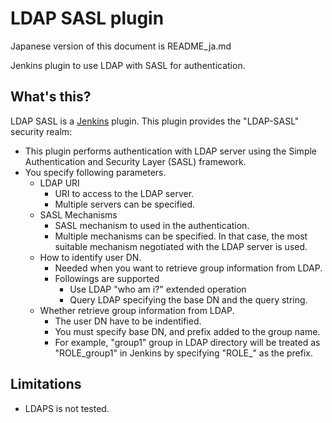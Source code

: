 LDAP SASL plugin
================

Japanese version of this document is README_ja.md

Jenkins plugin to use LDAP with SASL for authentication.

What's this?
------------

LDAP SASL is a [Jenkins](http://jenkins-ci.org/) plugin.
This plugin provides the "LDAP-SASL" security realm:

* This plugin performs authentication with LDAP server using the Simple Authentication and Security Layer (SASL) framework.
* You specify following parameters.
	* LDAP URI
		* URI to access to the LDAP server.
		* Multiple servers can be specified.
	* SASL Mechanisms
		* SASL mechanism to used in the authentication.
		* Multiple mechanisms can be specified. In that case, the most suitable mechanism negotiated with the LDAP server is used.
	* How to identify user DN.
		* Needed when you want to retrieve group information from LDAP.
		* Followings are supported
			* Use LDAP "who am i?" extended operation
			* Query LDAP specifying the base DN and the query string.
	* Whether retrieve group information from LDAP.
		* The user DN have to be indentified.
		* You must specify base DN, and prefix added to the group name.
		* For example, "group1" group in LDAP directory will be treated as "ROLE_group1" in Jenkins by specifying "ROLE_" as the prefix.

Limitations
-----------

* LDAPS is not tested.

